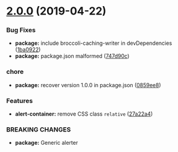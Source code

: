 # [2.0.0](https://github.com/BBVAEngineering/ember-alerter/compare/v1.0.0...v2.0.0) (2019-04-22)


### Bug Fixes

* **package:** include broccoli-caching-writer in devDependencies ([1ba0922](https://github.com/BBVAEngineering/ember-alerter/commit/1ba0922))
* **package:** package.json malformed ([747d90c](https://github.com/BBVAEngineering/ember-alerter/commit/747d90c))


### chore

* **package:** recover version 1.0.0 in package.json ([0859ee8](https://github.com/BBVAEngineering/ember-alerter/commit/0859ee8))


### Features

* **alert-container:** remove CSS class `relative` ([27a22a4](https://github.com/BBVAEngineering/ember-alerter/commit/27a22a4))


### BREAKING CHANGES

* **package:** Generic alerter
